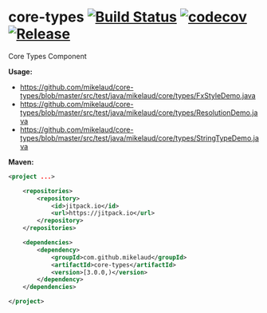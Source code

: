 # core-types [![Build Status](https://travis-ci.org/mikelaud/core-types.svg?branch=master)](https://travis-ci.org/mikelaud/core-types) [![codecov](https://codecov.io/gh/mikelaud/core-types/branch/master/graph/badge.svg)](https://codecov.io/gh/mikelaud/core-types) [![Release](https://jitpack.io/v/mikelaud/core-types.svg)](https://jitpack.io/#mikelaud/core-types)

Core Types Component

**Usage:**
- https://github.com/mikelaud/core-types/blob/master/src/test/java/mikelaud/core/types/FxStyleDemo.java
- https://github.com/mikelaud/core-types/blob/master/src/test/java/mikelaud/core/types/ResolutionDemo.java
- https://github.com/mikelaud/core-types/blob/master/src/test/java/mikelaud/core/types/StringTypeDemo.java

**Maven:**
```XML
<project ...>

	<repositories>
		<repository>
			<id>jitpack.io</id>
			<url>https://jitpack.io</url>
		</repository>
	</repositories>

	<dependencies>
		<dependency>
			<groupId>com.github.mikelaud</groupId>
			<artifactId>core-types</artifactId>
			<version>[3.0.0,)</version>
		</dependency>
	</dependencies>

</project>
```
